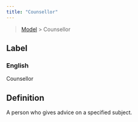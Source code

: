 ```yaml
---
title: "Counsellor"
---
```


> [Model](./../) > Counsellor

## Label

### English
Counsellor


## Definition
A person who gives advice on a specified subject. 


    
